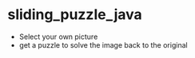 # sliding_puzzle_java
- Select your own picture
- get a puzzle to solve the image back to the original
